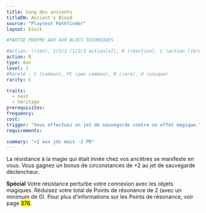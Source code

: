 ```yaml
---
title: Sang des ancients
titleEN: Ancient's Blood
source: "Playtest Pathfinder"
layout: block

#PARTIE PROPRE AUX AUX BLOCS TECHNIQUES

#Action: (rien), 1/2/3 (1/2/3 action[s]), R (réaction), L (action libre)
action: R
type: don
level: 1
#Rareté : C (commun), PC (peu commun), R (rare), U (unique)
rarity: C

traits:
  - nain
  - héritage
prerequisites:
frequency:
cost:
trigger: "Vous effectuez un jet de sauvegarde contre un effet magique."
requirements:

summary: "+2 aux jds mais -2 PR"
---
```


La résistance à la magie qui était innée chez vos ancêtres se manifeste en vous. Vous gagnez un bonus de circonstances de +2 au jet de sauvegarde déclencheur.

**Spécial** Votre résistance perturbe votre connexion avec les objets magiques. Réduisez votre total de Points de résonance de 2 (avec un minimum de 0). Pour plus d'informations sur les Points de résonance, voir page <mark>376</mark>.